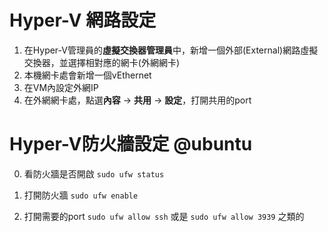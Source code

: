# Hyper-V 網路設定

1. 在Hyper-V管理員的**虛擬交換器管理員**中，新增一個外部(External)網路虛擬交換器，並選擇相對應的網卡(外網網卡)
2. 本機網卡處會新增一個vEthernet
3. 在VM內設定外網IP
4. 在外網網卡處，點選**內容** -> **共用** -> **設定**，打開共用的port

# Hyper-V防火牆設定 @ubuntu
0. 看防火牆是否開啟
`sudo ufw status`

1. 打開防火牆
`sudo ufw enable`

2. 打開需要的port
`sudo ufw allow ssh` 或是 `sudo ufw allow 3939` 之類的
